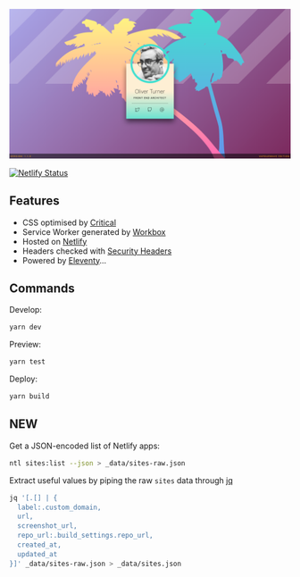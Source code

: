 ![example image](static/images/screenshot.png)

[![Netlify Status](https://api.netlify.com/api/v1/badges/d0ad803b-7971-49f4-8e85-bd174003d38e/deploy-status)](https://app.netlify.com/sites/oliverturner/deploys)

## Features

- CSS optimised by [Critical](https://github.com/addyosmani/critical)
- Service Worker generated by [Workbox](https://developers.google.com/web/tools/workbox/)
- Hosted on [Netlify](https://www.netlify.com/)
- Headers checked with [Security Headers](https://securityheaders.com/?q=codedsignal.co.uk&followRedirects=on)
- Powered by [Eleventy](https://www.11ty.io/)…

## Commands

Develop: 
```sh
yarn dev
```

Preview: 
```sh
yarn test
```

Deploy: 
```sh
yarn build
```

## NEW

Get a JSON-encoded list of Netlify apps:
```sh
ntl sites:list --json > _data/sites-raw.json
```
Extract useful values by piping the raw `sites` data through [jq](https://stedolan.github.io/jq/)
```sh
jq '[.[] | {
  label:.custom_domain,
  url,
  screenshot_url,
  repo_url:.build_settings.repo_url,
  created_at,
  updated_at
}]' _data/sites-raw.json > _data/sites.json
```